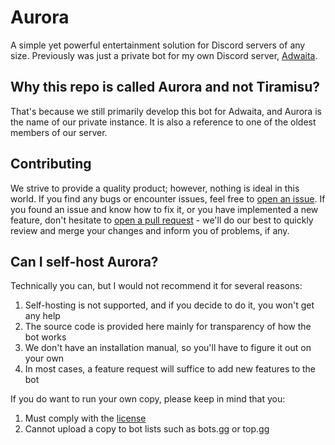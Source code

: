 # Aurora
A simple yet powerful entertainment solution for Discord servers of any size. Previously was just a private bot for my own Discord server, [Adwaita](https://discord.gg/ctKs8WRQR5).

## Why this repo is called Aurora and not Tiramisu?
That's because we still primarily develop this bot for Adwaita, and Aurora is the name of our private instance. It is also a reference to one of the oldest members of our server.

## Contributing
We strive to provide a quality product; however, nothing is ideal in this world. If you find any bugs or encounter issues, feel free to [open an issue](https://github.com/chamln/aurora/issues/new). If you found an issue and know how to fix it, or you have implemented a new feature, don't hesitate to [open a pull request](https://github.com/chamln/aurora/pulls) - we'll do our best to quickly review and merge your changes and inform you of problems, if any.

## Can I self-host Aurora?
Technically you can, but I would not recommend it for several reasons:
1. Self-hosting is not supported, and if you decide to do it, you won't get any help
2. The source code is provided here mainly for transparency of how the bot works
3. We don't have an installation manual, so you'll have to figure it out on your own
4. In most cases, a feature request will suffice to add new features to the bot

If you do want to run your own copy, please keep in mind that you:
1. Must comply with the [license](./LICENSE)
2. Cannot upload a copy to bot lists such as bots.gg or top.gg